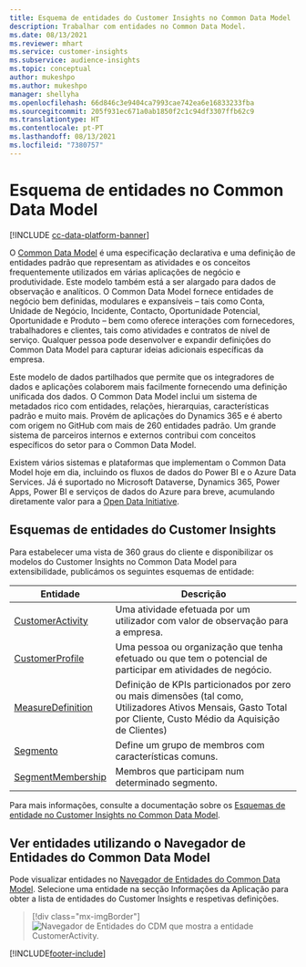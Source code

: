 ```yaml
---
title: Esquema de entidades do Customer Insights no Common Data Model
description: Trabalhar com entidades no Common Data Model.
ms.date: 08/13/2021
ms.reviewer: mhart
ms.service: customer-insights
ms.subservice: audience-insights
ms.topic: conceptual
author: mukeshpo
ms.author: mukeshpo
manager: shellyha
ms.openlocfilehash: 66d846c3e9404ca7993cae742ea6e16833233fba
ms.sourcegitcommit: 205f931ec671a0ab1850f2c1c94df3307ffb62c9
ms.translationtype: HT
ms.contentlocale: pt-PT
ms.lasthandoff: 08/13/2021
ms.locfileid: "7380757"
---
```

# <a name="entity-schemas-in-common-data-model"></a>Esquema de entidades no Common Data Model

[!INCLUDE [cc-data-platform-banner](../includes/cc-data-platform-banner.md)]

O [Common Data Model](/common-data-model/) é uma especificação declarativa e uma definição de entidades padrão que representam as atividades e os conceitos frequentemente utilizados em várias aplicações de negócio e produtividade. Este modelo também está a ser alargado para dados de observação e analíticos. O Common Data Model fornece entidades de negócio bem definidas, modulares e expansíveis – tais como Conta, Unidade de Negócio, Incidente, Contacto, Oportunidade Potencial, Oportunidade e Produto – bem como oferece interações com fornecedores, trabalhadores e clientes, tais como atividades e contratos de nível de serviço. Qualquer pessoa pode desenvolver e expandir definições do Common Data Model para capturar ideias adicionais específicas da empresa.

Este modelo de dados partilhados que permite que os integradores de dados e aplicações colaborem mais facilmente fornecendo uma definição unificada dos dados. O Common Data Model inclui um sistema de metadados rico com entidades, relações, hierarquias, características padrão e muito mais. Provém de aplicações do Dynamics 365 e é aberto com origem no GitHub com mais de 260 entidades padrão. Um grande sistema de parceiros internos e externos contribui com conceitos específicos do setor para o Common Data Model.

Existem vários sistemas e plataformas que implementam o Common Data Model hoje em dia, incluindo os fluxos de dados do Power BI e o Azure Data Services. Já é suportado no Microsoft Dataverse, Dynamics 365, Power Apps, Power BI e serviços de dados do Azure para breve, acumulando diretamente valor para a [Open Data Initiative](https://www.microsoft.com/open-data-initiative).

## <a name="customer-insights-entity-schemas"></a>Esquemas de entidades do Customer Insights

Para estabelecer uma vista de 360 graus do cliente e disponibilizar os modelos do Customer Insights no Common Data Model para extensibilidade, publicámos os seguintes esquemas de entidade:

| Entidade | Descrição |
|---------|---------|
|[CustomerActivity](/common-data-model/schema/core/applicationcommon/foundationcommon/crmcommon/solutions/customerinsights/customeractivity) | Uma atividade efetuada por um utilizador com valor de observação para a empresa. |
|[CustomerProfile](/common-data-model/schema/core/applicationcommon/foundationcommon/crmcommon/solutions/customerinsights/customerprofile) | Uma pessoa ou organização que tenha efetuado ou que tem o potencial de participar em atividades de negócio. |
|[MeasureDefinition](/common-data-model/schema/core/applicationcommon/foundationcommon/crmcommon/solutions/customerinsights/measuredefinition) | Definição de KPIs particionados por zero ou mais dimensões (tal como, Utilizadores Ativos Mensais, Gasto Total por Cliente, Custo Médio da Aquisição de Clientes) |
|[Segmento](/common-data-model/schema/core/applicationcommon/foundationcommon/crmcommon/solutions/customerinsights/segment) | Define um grupo de membros com características comuns. |
|[SegmentMembership](/common-data-model/schema/core/applicationcommon/foundationcommon/crmcommon/solutions/customerinsights/segmentmembership) | Membros que participam num determinado segmento. |

Para mais informações, consulte a documentação sobre os [Esquemas de entidade no Customer Insights no Common Data Model](/common-data-model/schema/core/applicationcommon/foundationcommon/crmcommon/solutions/customerinsights/overview).

## <a name="view-entities-using-the-common-data-model-entity-navigator"></a>Ver entidades utilizando o Navegador de Entidades do Common Data Model

Pode visualizar entidades no [Navegador de Entidades do Common Data Model](https://microsoft.github.io/CDM/). Selecione uma entidade na secção Informações da Aplicação para obter a lista de entidades do Customer Insights e respetivas definições.
> [!div class="mx-imgBorder"]
> ![Navegador de Entidades do CDM que mostra a entidade CustomerActivity.](media/CDM-entity-navigator.png "Navegador de Entidades do CDM que mostra a entidade CustomerActivity")


[!INCLUDE[footer-include](../includes/footer-banner.md)]
